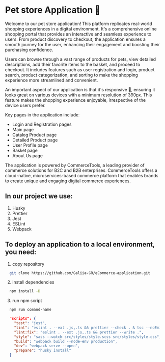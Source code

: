 # Pet store Application 🐘

Welcome to our pet store application! This platform replicates real-world shopping experiences in a digital environment. It's a comprehensive online shopping portal that provides an interactive and seamless experience to users. From product discovery to checkout, the application ensures a smooth journey for the user, enhancing their engagement and boosting their purchasing confidence.

Users can browse through a vast range of products for pets, view detailed descriptions, add their favorite items to the basket, and proceed to checkout. It includes features such as user registration and login, product search, product categorization, and sorting to make the shopping experience more streamlined and convenient.

An important aspect of our application is that it's responsive 📲, ensuring it looks great on various devices with a minimum resolution of 390px. This feature makes the shopping experience enjoyable, irrespective of the device users prefer.

Key pages in the application include:

- Login and Registration pages
- Main page
- Catalog Product page
- Detailed Product page
- User Profile page
- Basket page
- About Us page

The application is powered by CommerceTools, a leading provider of commerce solutions for B2C and B2B enterprises. CommerceTools offers a cloud-native, microservices-based commerce platform that enables brands to create unique and engaging digital commerce experiences.

## In our project we use:

1. Husky
2. Prettier
3. Jest
4. ESLint
5. Webpack

## To deploy an application to a local environment, you need:

1. copy repository

```Bash
  git clone https://github.com/Galiia-GR/eCommerce-application.git
```

2. install dependencies

```Bash
  npm install -D
```

3. run npm script

```Bash
  npm run comand-name
```

```json
  "scripts": {
    "test": "jest",
    "lint": "eslint . --ext .js,.ts && prettier --check . & tsc --noEmit",
    "lint:fix": "eslint . --ext .js,.ts && prettier --write .",
    "style": "sass --watch src/styles/style.scss src/styles/style.css",
    "build": "webpack build --node-env production",
    "dev": "webpack serve --open",
    "prepare": "husky install"
  }
```
